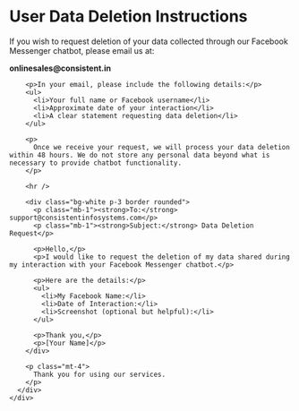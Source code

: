 <!DOCTYPE html>
<html lang="en">
<head>
  <meta charset="UTF-8" />
  <meta name="viewport" content="width=device-width, initial-scale=1.0"/>
  <title>User Data Deletion Instructions</title>
  <link href="https://cdn.jsdelivr.net/npm/bootstrap@5.3.3/dist/css/bootstrap.min.css" rel="stylesheet">
</head>
<body class="bg-light text-dark py-5">
  <div class="container">
    <div class="card shadow-sm">
      <div class="card-body">
        <h1 class="card-title text-primary mb-4">User Data Deletion Instructions</h1>
        <p>
          If you wish to request deletion of your data collected through our Facebook Messenger chatbot, please email us at:
        </p>
        <p class="bg-secondary text-white p-2 rounded w-auto"><strong>onlinesales@consistent.in</strong></p>

        <p>In your email, please include the following details:</p>
        <ul>
          <li>Your full name or Facebook username</li>
          <li>Approximate date of your interaction</li>
          <li>A clear statement requesting data deletion</li>
        </ul>

        <p>
          Once we receive your request, we will process your data deletion within 48 hours. We do not store any personal data beyond what is necessary to provide chatbot functionality.
        </p>

        <hr />

        <div class="bg-white p-3 border rounded">
          <p class="mb-1"><strong>To:</strong> support@consistentinfosystems.com</p>
          <p class="mb-1"><strong>Subject:</strong> Data Deletion Request</p>

          <p>Hello,</p>
          <p>I would like to request the deletion of my data shared during my interaction with your Facebook Messenger chatbot.</p>

          <p>Here are the details:</p>
          <ul>
            <li>My Facebook Name:</li>
            <li>Date of Interaction:</li>
            <li>Screenshot (optional but helpful):</li>
          </ul>

          <p>Thank you,</p>
          <p>[Your Name]</p>
        </div>

        <p class="mt-4">
          Thank you for using our services.
        </p>
      </div>
    </div>
  </div>

  <script src="https://cdn.jsdelivr.net/npm/bootstrap@5.3.3/dist/js/bootstrap.bundle.min.js"></script>
</body>
</html>

